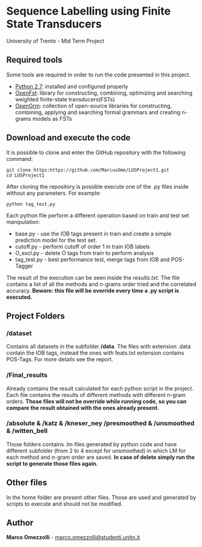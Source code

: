 # Sequence Labelling using Finite State Transducers
University of Trento - Mid Term Project

## Required tools
Some tools are required in order to run the code presented in this project.

* [Python 2.7](https://www.python.org/downloads/): installed and configured properly
* [OpenFst](http://www.openfst.org/): library for constructing, combining, optimizing and searching weighted finite-state transducers(FSTs)
* [OpenGrm](http://www.openfst.org/twiki/bin/view/GRM/NGramLibrary): collection of open-source libraries for constructing, combining, applying and searching formal grammars and creating n-grams models as FSTs

## Download and execute the code

It is possible to clone and enter the GitHub repository with the following command:

```
git clone https:https://github.com/MarcusOme/LUSProject1.git
cd LUSProject1
```
After cloning the repository is possible execute one of the .py files inside without any parameters. For example:

```
python tag_test.py
```

Each python file perform a different operation based on train and test set manipulation:

* base.py - use the IOB tags present in train and create a simple prediction model for the test set.
* cutoff.py - perform cutoff of order 1 in train IOB labels
* O_excl.py - delete O tags from train to perform analysis
* tag_test.py - best performance test, merge tags from IOB and POS-Tagger

The result of the execution can be seen inside the *results.txt*. The file contains a list of all the methods and n-grams order tried and the correlated accuracy. **Beware: this file will be override every time a .py script is executed.**

## Project Folders

### /dataset

Contains all datasets in the subfolder **/data**. The files with extension .data contain the IOB tags, instead the ones with feats.txt extension contains POS-Tags. For more details see the report.

### /Final_results

Already contains the result calculated for each python script in the project. Each file contains the results of different methods with different n-gram orders. **Those files will not be override while running code, so you can compare the result obtained with the ones already present.**

### /absolute & /katz & /kneser_ney /presmoothed & /unsmoothed & /witten_bell

Those folders contains .lm files generated by python code and have different subfolder (from 2 to 4 except for unsmoothed) in which LM for each method and n-gram order are saved. **In case of delete simply run the script to generate those files again.**

## Other files

In the home folder are present other files. Those are used and generated by scripts to execute and should not be modified.

## Author

**Marco Omezzolli** - marco.omezzolli@studenti.unitn.it
